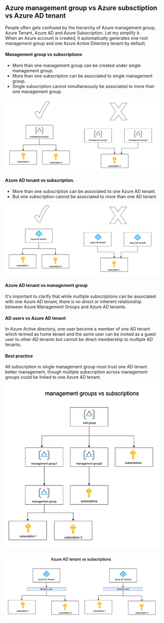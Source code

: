 ## Azure management group vs Azure subsctiption vs Azure AD tenant
People often gets confused by the hierarchy of Azure management group, Azure Tenant, Azure AD and Azure Subscription.
Let my simplify it.
<br />
When an Azure account is created, it automatically generates one root management group and one Azure Active Directory tenant by default.

#### Management group vs subscriptions
- More than one management group can be created under single management group.
- More than one subscription can be associated to single management group.
- Single subscription cannot simultaneously be associated to more than one management group.
<img src="./media/compare-group-with-sub1.png" alt="drawing" style="width:600px;"/>

#### Azure AD tenant vs subscription. 
- More than one subscription can be associated to one Azure AD tenant.
- But one subscription cannot be associated to more than one AD tenant.
<img src="./media/compare-tenant-subs.png" alt="drawing" style="width:600px;"/>

#### Azure AD tenant vs management group
It's important to clarify that while multiple subscriptions can be associated with one Azure AD tenant, there is no direct or inherent relationship between Azure Management Groups and Azure AD tenants.

#### AD users vs Azure AD tenant
In Azure Active directory, one user become a member of one AD tenant which termed as home tenant and the same user can be invited as a guest user to other AD tenants but cannot be direct membership to multiple AD tenants. 

#### Best practice
All subscription in single management group must trust one AD tenant better management, though multiple subscription across management groups could be linked to one Azure AD tenant.

![group-vs-subs](./media/azuregroup-vs-subs.png)

![subs-vs-ad](./media/azure-ad-vs-subs.png)